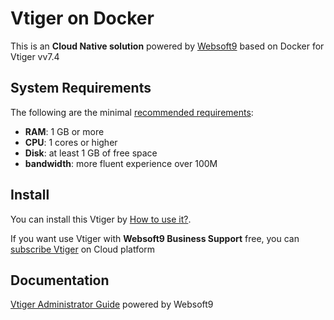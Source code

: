# Vtiger on Docker  

This is an **Cloud Native solution** powered by [Websoft9](https://www.websoft9.com) based on Docker for Vtiger vv7.4

## System Requirements

The following are the minimal [recommended requirements](https://community.vtiger.com/help/vtigercrm/administrators/installation.html):

* **RAM**: 1 GB or more
* **CPU**: 1 cores or higher
* **Disk**: at least 1 GB of free space
* **bandwidth**: more fluent experience over 100M  

## Install

You can install this Vtiger by [How to use it?](https://github.com/Websoft9/docker-library#how-to-use-it).   

If you want use Vtiger with **Websoft9 Business Support** free, you can [subscribe Vtiger](https://www.websoft9.com/apps) on Cloud platform

## Documentation

[Vtiger Administrator Guide](https://support.websoft9.com/docs/vtiger) powered by Websoft9
